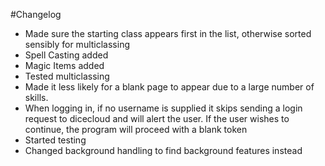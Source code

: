 #Changelog
- Made sure the starting class appears first in the list, otherwise sorted sensibly for multiclassing
- Spell Casting added
- Magic Items added
- Tested multiclassing
- Made it less likely for a blank page to appear due to a large number of skills.
- When logging in, if no username is supplied it skips sending a login request to dicecloud and will alert the user. If the user wishes to continue, the program will proceed with a blank token
- Started testing
- Changed background handling to find background features instead